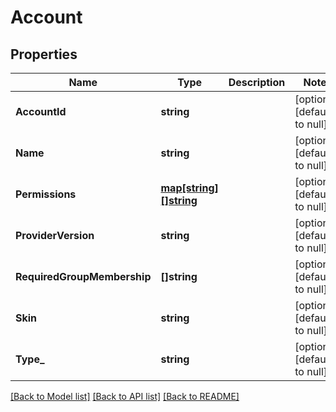 # Account

## Properties
Name | Type | Description | Notes
------------ | ------------- | ------------- | -------------
**AccountId** | **string** |  | [optional] [default to null]
**Name** | **string** |  | [optional] [default to null]
**Permissions** | [**map[string][]string**](array.md) |  | [optional] [default to null]
**ProviderVersion** | **string** |  | [optional] [default to null]
**RequiredGroupMembership** | **[]string** |  | [optional] [default to null]
**Skin** | **string** |  | [optional] [default to null]
**Type_** | **string** |  | [optional] [default to null]

[[Back to Model list]](../README.md#documentation-for-models) [[Back to API list]](../README.md#documentation-for-api-endpoints) [[Back to README]](../README.md)


